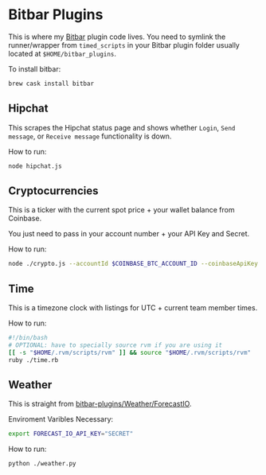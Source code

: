 # Bitbar Plugins
This is where my [Bitbar](https://getbitbar.com/) plugin code lives. You need to symlink the runner/wrapper from `timed_scripts` in your Bitbar plugin folder usually located at `$HOME/bitbar_plugins`.

To install bitbar:
```bash
brew cask install bitbar
```

## Hipchat
This scrapes the Hipchat status page and shows whether `Login`, `Send message`, or `Receive message` functionality is down.

How to run:
```bash
node hipchat.js
```

## Cryptocurrencies
This is a ticker with the current spot price + your wallet balance from Coinbase.

You just need to pass in your account number + your API Key and Secret.

How to run:
```bash
node ./crypto.js --accountId $COINBASE_BTC_ACCOUNT_ID --coinbaseApiKey $COINBASE_API_KEY --coinbaseApiSecret $COINBASE_API_SECRET --bigMoneyAmount 2500.0 --gdaxApiKey $GDAX_API_KEY --gdaxPassphrase $GDAX_API_PASSPHRASE --gdaxSecret $GDAX_API_SECRET
```

## Time
This is a timezone clock with listings for UTC + current team member times.

How to run:
```bash
#!/bin/bash
# OPTIONAL: have to specially source rvm if you are using it
[[ -s "$HOME/.rvm/scripts/rvm" ]] && source "$HOME/.rvm/scripts/rvm"
ruby ./time.rb
```

## Weather
This is straight from   [bitbar-plugins/Weather/ForecastIO](https://github.com/bitbar-plugins/Weather/ForecastIO/weather.15m.py).

Enviroment Varibles Necessary:
```bash
export FORECAST_IO_API_KEY="SECRET"
```

How to run:
```bash
python ./weather.py
```
